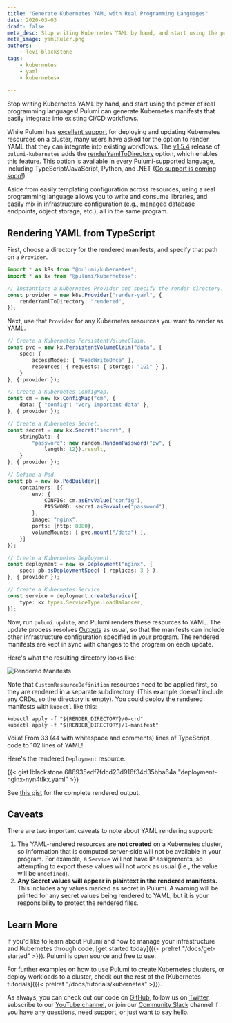 ```yaml
---
title: "Generate Kubernetes YAML with Real Programming Languages"
date: 2020-03-03
draft: false
meta_desc: Stop writing Kubernetes YAML by hand, and start using the power of real programming languages! Pulumi now supports rendering YAML for Kubernetes resources.
meta_image: yamlRuler.png
authors:
    - levi-blackstone
tags:
    - kubernetes
    - yaml
    - kubernetesx
    
---
```


Stop writing Kubernetes YAML by hand, and start using the power of real programming languages! Pulumi can
generate Kubernetes manifests that easily integrate into existing CI/CD workflows.

<!--more-->

While Pulumi has [excellent support](https://www.pulumi.com/docs/get-started/kubernetes/) for deploying and updating
Kubernetes resources on a cluster, many users have asked for the option to render YAML that they can integrate into
existing workflows. The [v1.5.4](https://github.com/pulumi/pulumi-kubernetes/releases/tag/v1.5.4) release of
`pulumi-kubernetes` adds the [renderYamlToDirectory](https://www.pulumi.com/docs/reference/pkg/nodejs/pulumi/kubernetes/#ProviderArgs-renderYamlToDirectory)
option, which enables this feature. This option is available in every Pulumi-supported language, including
TypeScript/JavaScript, Python, and .NET ([Go support is coming soon!](https://github.com/pulumi/pulumi-kubernetes/issues/70)).

Aside from easily templating configuration across resources, using a real programming language allows you to write and
consume libraries, and easily mix in infrastructure configuration (e.g., managed database endpoints, object storage,
etc.), all in the same program.

## Rendering YAML from TypeScript

First, choose a directory for the rendered manifests, and specify that path on a `Provider`.

```typescript
import * as k8s from "@pulumi/kubernetes";
import * as kx from "@pulumi/kubernetesx";

// Instantiate a Kubernetes Provider and specify the render directory.
const provider = new k8s.Provider("render-yaml", {
    renderYamlToDirectory: "rendered",
});
```

Next, use that `Provider` for any Kubernetes resources you want to render as YAML.

```typescript
// Create a Kubernetes PersistentVolumeClaim.
const pvc = new kx.PersistentVolumeClaim("data", {
    spec: {
        accessModes: [ "ReadWriteOnce" ],
        resources: { requests: { storage: "1Gi" } },
    }
}, { provider });

// Create a Kubernetes ConfigMap.
const cm = new kx.ConfigMap("cm", {
    data: { "config": "very important data" },
}, { provider });

// Create a Kubernetes Secret.
const secret = new kx.Secret("secret", {
    stringData: {
        "password": new random.RandomPassword("pw", {
            length: 12}).result,
    }
}, { provider });

// Define a Pod.
const pb = new kx.PodBuilder({
    containers: [{
        env: {
            CONFIG: cm.asEnvValue("config"),
            PASSWORD: secret.asEnvValue("password"),
        },
        image: "nginx",
        ports: {http: 8080},
        volumeMounts: [ pvc.mount("/data") ],
    }]
});

// Create a Kubernetes Deployment.
const deployment = new kx.Deployment("nginx", {
    spec: pb.asDeploymentSpec( { replicas: 3 } ),
}, { provider });

// Create a Kubernetes Service.
const service = deployment.createService({
    type: kx.types.ServiceType.LoadBalancer,
});
```

Now, run `pulumi update`, and Pulumi renders these resources to YAML. The update process resolves [Outputs](https://www.pulumi.com/docs/intro/concepts/programming-model/#outputs)
as usual, so that the manifests can include other infrastructure configuration specified in your program. The rendered
manifests are kept in sync with changes to the program on each update.

Here's what the resulting directory looks like:

![Rendered Manifests](render-directory.png)

Note that `CustomResourceDefinition` resources need to be applied first, so they are rendered in a separate
subdirectory. (This example doesn't include any CRDs, so the directory is empty). You could deploy the rendered
manifests with `kubectl` like this:

```shell script
kubectl apply -f "${RENDER_DIRECTORY}/0-crd"
kubectl apply -f "${RENDER_DIRECTORY}/1-manifest"
```

Voilà! From 33 (44 with whitespace and comments) lines of TypeScript code to 102 lines of YAML!

Here's the rendered `Deployment` resource.

{{< gist lblackstone 686935edf7fdcd23d916f34d35bba64a "deployment-nginx-nyn4tlkx.yaml" >}}

See [this gist](https://gist.github.com/lblackstone/686935edf7fdcd23d916f34d35bba64a) for the complete rendered output.

## Caveats

There are two important caveats to note about YAML rendering support:

1. The YAML-rendered resources are **not created** on a Kubernetes cluster, so information that is computed server-side
will not be available in your program. For example, a `Service` will not have IP assignments, so attempting to export
these values will not work as usual (i.e., the value will be `undefined`).
1. **Any Secret values will appear in plaintext in the rendered manifests.** This includes any values marked as
secret in Pulumi. A warning will be printed for any secret values being rendered to YAML, but it is your responsibility
to protect the rendered files.

## Learn More

If you'd like to learn about Pulumi and how to manage your
infrastructure and Kubernetes through code, [get started today]({{< prelref "/docs/get-started" >}}). Pulumi is open
source and free to use.

For further examples on how to use Pulumi to create Kubernetes
clusters, or deploy workloads to a cluster, check out the rest of the
[Kubernetes tutorials]({{< prelref "/docs/tutorials/kubernetes" >}}).

As always, you can check out our code on
[GitHub](https://github.com/pulumi), follow us on
[Twitter](https://twitter.com/pulumicorp), subscribe to our [YouTube
channel](https://www.youtube.com/channel/UC2Dhyn4Ev52YSbcpfnfP0Mw), or
join our [Community Slack](https://slack.pulumi.com/) channel if you have
any questions, need support, or just want to say hello.
